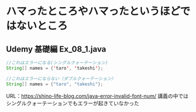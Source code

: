 # ハマったところやハマったというほどではないところ

## Udemy 基礎編 Ex_08_1.java
```java
//これはエラーになる(シングルクォーテーション)
String[] names = {'taro', 'takeshi'};

//これはエラーにならない（ダブルクォーテーション）
String[] names = {"taro", "takeshi"};
```
URL：https://shino-life-blog.com/java-error-invalid-font-num/
講義の中ではシングルクォーテーションでもエラーが起きていなかった
